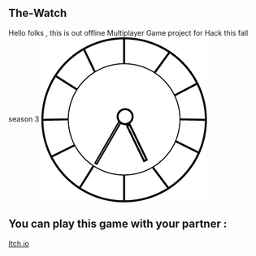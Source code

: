 ## The-Watch
Hello folks , this is out offline Multiplayer Game project for Hack this fall season 3
<img align="center" src="Assets/Sprites/Watches/Logo.png"><br>
## You can play this game with your partner :
<a href="https://itwala-dhruv-official.itch.io/the-watch" target="blank">
  Itch.io
</a>
